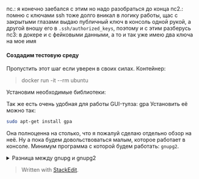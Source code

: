 
пс.: я конечно заебался с этим но надо разобраться до конца
пс2.: помню с ключами ssh тоже долго вникал в логику работы, щас с закрытыми глазами выдаю публичный ключ в консоль одной рукой, а другой вношу его в `.ssh/authorized_keys`, поэтому и с этим разберусь
пс3: в докере и с фейковыми данными, а то и так уже имею два ключа на мое имя

#### Создадим тестовую среду
Пропустить этот шаг если уверен в своих силах.
Контейнер:
> docker run -it --rm ubuntu

Установим необходимые библиотеки:

Так же есть очень удобная для работы GUI-тулза: gpa
Установить её можно так:
```bash
sudo apt-get install gpa
```
Она полноценна на столько, что я пожалуй сделаю отдельно обзор на неё. Ну а пока будем довольствоваться малым, которое работает в консоле. Минимум программа с которой будем работать: `gnupg2`.

<details>
  <summary>Разница между gnupg и gnupg2</summary>
 Первая версия этой программы хоть и совместима с второй на уровне протокола(т.е. с точки зрения использования они взаимозаменяемые), но по факту переписана с нуля. Первая версия в современных дистрибутивах помечена как `deprecated` , хотя её можно поставить паралельно с второй и пользоваться(но зачем?). Сама же команда `gpg` в современных дистрибутивах это просто синоним для `gpg2`.
Больше об этом:
 - https://superuser.com/questions/655246/are-gnupg-1-and-gnupg-2-compatible-with-each-other

</details>


> Written with [StackEdit](https://stackedit.io/).
<!--stackedit_data:
eyJoaXN0b3J5IjpbLTU4MjM3NTUxOCwxMTM0MTM3ODUzLDIxMT
E2OTEyNzAsLTY5MzEyMTE4NCwxMDMxNjMxMTkwXX0=
-->